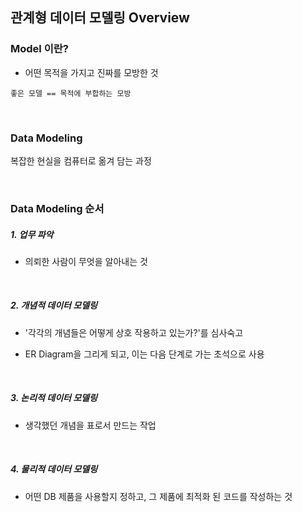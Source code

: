 ## 관계형 데이터 모델링 Overview

### Model 이란?

* 어떤 목적을 가지고 진짜를 모방한 것

```
좋은 모델 == 목적에 부합하는 모방
```

<br>

### Data Modeling

복잡한 현실을 컴퓨터로 옮겨 담는 과정

<br>

### Data Modeling 순서

##### 1. **업무 파악**

* 의뢰한 사람이 무엇을 알아내는 것

<br>

##### 2. **개념적 데이터 모델링**

* '각각의 개념들은 어떻게 상호 작용하고 있는가?'를 심사숙고

- ER Diagram을 그리게 되고, 이는 다음 단계로 가는 초석으로 사용

<br>

##### 3. **논리적 데이터 모델링**

- 생각했던 개념을 표로서 만드는 작업

<br>

##### 4. **물리적 데이터 모델링**

* 어떤 DB 제품을 사용할지 정하고, 그 제품에 최적화 된 코드를 작성하는 것